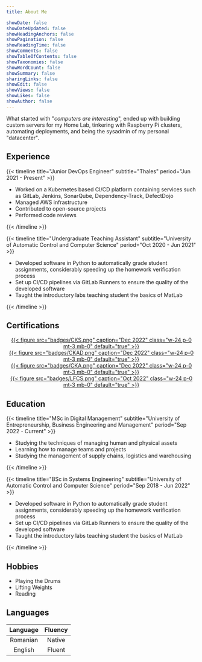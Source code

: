 ```yaml
---
title: About Me

showDate: false
showDateUpdated: false
showHeadingAnchors: false
showPagination: false
showReadingTime: false
showComments: false
showTableOfContents: false
showTaxonomies: false 
showWordCount: false
showSummary: false
sharingLinks: false
showEdit: false
showViews: false
showLikes: false
showAuthor: false
---
```


What started with "*computers are interesting*", ended up with building custom servers for my Home Lab, tinkering with Raspberry Pi clusters, automating deployments, and being the sysadmin of my personal "datacenter".

## Experience

{{< timeline title="Junior DevOps Engineer" subtitle="Thales" period="Jun 2021 - Present" >}}

- Worked on a Kubernetes based CI/CD platform containing services such as GitLab, Jenkins, SonarQube, Dependency-Track, DefectDojo
- Managed AWS infrastructure
- Contributed to open-source projects
- Performed code reviews

{{< /timeline >}}

{{< timeline title="Undergraduate Teaching Assistant" subtitle="University of Automatic Control and Computer Science" period="Oct 2020 - Jun 2021" >}}

- Developed software in Python to automatically grade student assignments, considerably speeding up the homework verification process
- Set up CI/CD pipelines via GitLab Runners to ensure the quality of the developed software
- Taught the introductory labs teaching student the basics of MatLab

{{< /timeline >}}

## Certifications

<div style="display: flex; flex-direction: row; flex-wrap: wrap; justify-content: space-around; align-items: left; margin: 0; padding: 0;">
<a href="https://www.credly.com/badges/73b08bea-4705-41b8-bd59-50ec34c1340c/public_url">
  <center>
    {{< figure src="badges/CKS.png" caption="Dec 2022" class="w-24 p-0 mt-3 mb-0" default="true" >}}
  </center>
</a>

<a href="https://www.credly.com/badges/8f5e2b1a-f47c-4139-85c5-b8bbe323bd9d/public_url">
  <center>
    {{< figure src="badges/CKAD.png" caption="Dec 2022" class="w-24 p-0 mt-3 mb-0" default="true" >}}
  </center>
</a>

<a href="https://www.credly.com/badges/7019331e-ca92-4b13-9605-2946e71ff1ca/public_url">
  <center>
    {{< figure src="badges/CKA.png" caption="Dec 2022" class="w-24 p-0 mt-3 mb-0" default="true" >}}
  </center>
</a>

<a href="https://www.credly.com/badges/b055e3d7-73db-4661-a613-abd843afa155/public_url">
  <center>
    {{< figure src="badges/LFCS.png" caption="Oct 2022" class="w-24 p-0 mt-3 mb-0" default="true" >}}
  </center>
</a>
</div>

## Education

{{< timeline title="MSc in Digital Management" subtitle="University of Entrepreneurship, Business Engineering and Management" period="Sep 2022 - Current" >}}

- Studying the techniques of managing human and physical assets
- Learning how to manage teams and projects
- Studying the management of supply chains, logistics and warehousing

{{< /timeline >}}

{{< timeline title="BSc in Systems Engineering" subtitle="University of Automatic Control and Computer Science" period="Sep 2018 - Jun 2022" >}}

- Developed software in Python to automatically grade student assignments, considerably speeding up the homework verification process
- Set up CI/CD pipelines via GitLab Runners to ensure the quality of the developed software
- Taught the introductory labs teaching student the basics of MatLab

{{< /timeline >}}

## Hobbies

- Playing the Drums
- Lifting Weights
- Reading

## Languages

<div style="width: 66%">

| Language | Fluency |
| :------: | :-----: |
| Romanian | Native  |
| English  | Fluent  |

</div>

